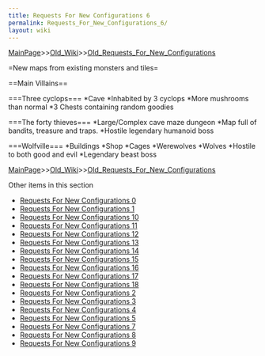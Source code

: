 ```yaml
---
title: Requests For New Configurations 6
permalink: Requests_For_New_Configurations_6/
layout: wiki
---
```


[MainPage](/keeperrl_wiki/ "wikilink")>>[Old_Wiki](/keeperrl_wiki/Old_Wiki "wikilink")>>[Old_Requests_For_New_Configurations](/keeperrl_wiki/Old_Requests_For_New_Configurations "wikilink")

=New maps from existing monsters and tiles=

==Main Villains==

===Three cyclops===
*Cave
*Inhabited by 3 cyclops
*More mushrooms than normal
*3 Chests containing random goodies

===The forty thieves===
*Large/Complex cave maze dungeon
*Map full of bandits, treasure and traps.
*Hostile legendary humanoid boss

===Wolfville===
*Buildings
*Shop
*Cages
*Werewolves
*Wolves
*Hostile to both good and evil
*Legendary beast boss

[MainPage](/keeperrl_wiki/ "wikilink")>>[Old_Wiki](/keeperrl_wiki/Old_Wiki "wikilink")>>[Old_Requests_For_New_Configurations](/keeperrl_wiki/Old_Requests_For_New_Configurations "wikilink")

Other items in this section
-    [Requests For New Configurations 0](/keeperrl_wiki/Requests_For_New_Configurations_0 "wikilink")
-    [Requests For New Configurations 1](/keeperrl_wiki/Requests_For_New_Configurations_1 "wikilink")
-    [Requests For New Configurations 10](/keeperrl_wiki/Requests_For_New_Configurations_10 "wikilink")
-    [Requests For New Configurations 11](/keeperrl_wiki/Requests_For_New_Configurations_11 "wikilink")
-    [Requests For New Configurations 12](/keeperrl_wiki/Requests_For_New_Configurations_12 "wikilink")
-    [Requests For New Configurations 13](/keeperrl_wiki/Requests_For_New_Configurations_13 "wikilink")
-    [Requests For New Configurations 14](/keeperrl_wiki/Requests_For_New_Configurations_14 "wikilink")
-    [Requests For New Configurations 15](/keeperrl_wiki/Requests_For_New_Configurations_15 "wikilink")
-    [Requests For New Configurations 16](/keeperrl_wiki/Requests_For_New_Configurations_16 "wikilink")
-    [Requests For New Configurations 17](/keeperrl_wiki/Requests_For_New_Configurations_17 "wikilink")
-    [Requests For New Configurations 18](/keeperrl_wiki/Requests_For_New_Configurations_18 "wikilink")
-    [Requests For New Configurations 2](/keeperrl_wiki/Requests_For_New_Configurations_2 "wikilink")
-    [Requests For New Configurations 3](/keeperrl_wiki/Requests_For_New_Configurations_3 "wikilink")
-    [Requests For New Configurations 4](/keeperrl_wiki/Requests_For_New_Configurations_4 "wikilink")
-    [Requests For New Configurations 5](/keeperrl_wiki/Requests_For_New_Configurations_5 "wikilink")
-    [Requests For New Configurations 7](/keeperrl_wiki/Requests_For_New_Configurations_7 "wikilink")
-    [Requests For New Configurations 8](/keeperrl_wiki/Requests_For_New_Configurations_8 "wikilink")
-    [Requests For New Configurations 9](/keeperrl_wiki/Requests_For_New_Configurations_9 "wikilink")
